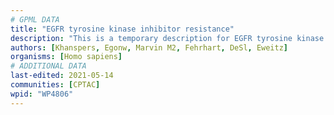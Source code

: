 ```yaml
---
# GPML DATA
title: "EGFR tyrosine kinase inhibitor resistance"
description: "This is a temporary description for EGFR tyrosine kinase inhibitor resistance"
authors: [Khanspers, Egonw, Marvin M2, Fehrhart, DeSl, Eweitz]
organisms: [Homo sapiens]
# ADDITIONAL DATA
last-edited: 2021-05-14
communities: [CPTAC]
wpid: "WP4806"
---
```

